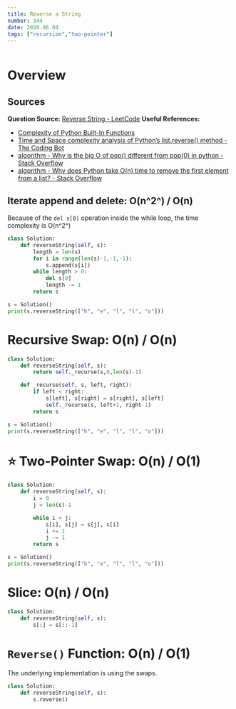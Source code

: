 ```yaml
---
title: Reverse a String
number: 344
date: 2020.06.04
tags: ["recursion","two-pointer"]
---
```


```toc

```

# Overview
## Sources
**Question Source:** [Reverse String - LeetCode](https://leetcode.com/problems/reverse-string/solution/)
**Useful References:** 
- [Complexity of Python Built-In Functions](https://www.ics.uci.edu/~pattis/ICS-33/lectures/complexitypython.txt)
- [Time and Space complexity analysis of Python’s list.reverse() method - The Coding Bot](https://thecodingbot.com/time-and-space-complexity-analysis-of-pythons-list-reverse-method/)
- [algorithm - Why is the big O of pop() different from pop(0) in python - Stack Overflow](https://stackoverflow.com/questions/34633178/why-is-the-big-o-of-pop-different-from-pop0-in-python)
- [algorithm - Why does Python take O(n) time to remove the first element from a list? - Stack Overflow](https://stackoverflow.com/questions/37582225/why-does-python-take-on-time-to-remove-the-first-element-from-a-list)

## Iterate append  and delete: O(n^2^) / O(n)
Because of the `del s[0]` operation inside the while loop, the time complexity is O(n^2^)
```python
class Solution:
    def reverseString(self, s):
        length = len(s)
        for i in range(len(s)-1,-1,-1):
            s.append(s[i])
        while length > 0:
            del s[0]
            length -= 1
        return s

s = Solution()
print(s.reverseString(["h", "e", "l", "l", "o"]))
```

# Recursive Swap: O(n) / O(n)
```python
class Solution:
    def reverseString(self, s):
        return self._recurse(s,0,len(s)-1)

    def _recurse(self, s, left, right):
        if left < right:
            s[left], s[right] = s[right], s[left]
            self._recurse(s, left+1, right-1)
        return s

s = Solution()
print(s.reverseString(["h", "e", "l", "l", "o"]))
```

# ⭐️ Two-Pointer Swap: O(n) / O(1)
```python
class Solution:
    def reverseString(self, s):
        i = 0
        j = len(s)-1

        while i < j:
            s[i], s[j] = s[j], s[i]
            i += 1
            j -= 1
        return s

s = Solution()
print(s.reverseString(["h", "e", "l", "l", "o"]))
```

# Slice: O(n) / O(n)
```python
class Solution:
    def reverseString(self, s):
        s[:] = s[::-1]
```

# `Reverse()` Function: O(n) / O(1)
The underlying implementation is using the swaps.

```python
class Solution:
    def reverseString(self, s):
        s.reverse()
```

